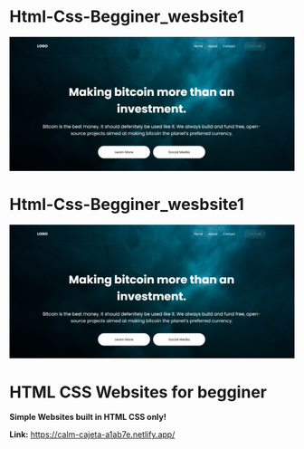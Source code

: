 # Html-Css-Begginer_wesbsite1
![](websiteProject-Begginer/image/website-picture.png)
# Html-Css-Begginer_wesbsite1
![](websiteProject-Begginer/image/website-picture.png)
# HTML CSS  Websites for begginer
**Simple Websites built in HTML CSS only!**
  
**Link:** https://calm-cajeta-a1ab7e.netlify.app/
